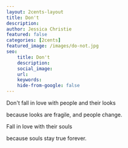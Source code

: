 ```yaml
---
layout: 2cents-layout
title: Don't
description: 
author: Jessica Christie
featured: false
categories: [2cents]
featured_image: /images/do-not.jpg
seo:
    title: Don't
    description: 
    social_image:
    url:
    keywords:
    hide-from-google: false
---
```

Don't fall in love with people and their looks

because looks are fragile, and people change.

Fall in love with their souls

because souls stay true forever.

&nbsp;

